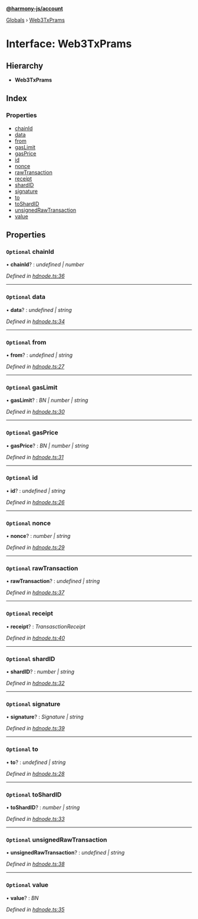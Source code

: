 **[@harmony-js/account](../README.md)**

[Globals](../globals.md) › [Web3TxPrams](web3txprams.md)

# Interface: Web3TxPrams

## Hierarchy

* **Web3TxPrams**

## Index

### Properties

* [chainId](web3txprams.md#optional-chainid)
* [data](web3txprams.md#optional-data)
* [from](web3txprams.md#optional-from)
* [gasLimit](web3txprams.md#optional-gaslimit)
* [gasPrice](web3txprams.md#optional-gasprice)
* [id](web3txprams.md#optional-id)
* [nonce](web3txprams.md#optional-nonce)
* [rawTransaction](web3txprams.md#optional-rawtransaction)
* [receipt](web3txprams.md#optional-receipt)
* [shardID](web3txprams.md#optional-shardid)
* [signature](web3txprams.md#optional-signature)
* [to](web3txprams.md#optional-to)
* [toShardID](web3txprams.md#optional-toshardid)
* [unsignedRawTransaction](web3txprams.md#optional-unsignedrawtransaction)
* [value](web3txprams.md#optional-value)

## Properties

### `Optional` chainId

• **chainId**? : *undefined | number*

*Defined in [hdnode.ts:36](https://github.com/FireStack-Lab/Harmony-sdk-core/blob/17ca408/packages/harmony-account/src/hdnode.ts#L36)*

___

### `Optional` data

• **data**? : *undefined | string*

*Defined in [hdnode.ts:34](https://github.com/FireStack-Lab/Harmony-sdk-core/blob/17ca408/packages/harmony-account/src/hdnode.ts#L34)*

___

### `Optional` from

• **from**? : *undefined | string*

*Defined in [hdnode.ts:27](https://github.com/FireStack-Lab/Harmony-sdk-core/blob/17ca408/packages/harmony-account/src/hdnode.ts#L27)*

___

### `Optional` gasLimit

• **gasLimit**? : *BN | number | string*

*Defined in [hdnode.ts:30](https://github.com/FireStack-Lab/Harmony-sdk-core/blob/17ca408/packages/harmony-account/src/hdnode.ts#L30)*

___

### `Optional` gasPrice

• **gasPrice**? : *BN | number | string*

*Defined in [hdnode.ts:31](https://github.com/FireStack-Lab/Harmony-sdk-core/blob/17ca408/packages/harmony-account/src/hdnode.ts#L31)*

___

### `Optional` id

• **id**? : *undefined | string*

*Defined in [hdnode.ts:26](https://github.com/FireStack-Lab/Harmony-sdk-core/blob/17ca408/packages/harmony-account/src/hdnode.ts#L26)*

___

### `Optional` nonce

• **nonce**? : *number | string*

*Defined in [hdnode.ts:29](https://github.com/FireStack-Lab/Harmony-sdk-core/blob/17ca408/packages/harmony-account/src/hdnode.ts#L29)*

___

### `Optional` rawTransaction

• **rawTransaction**? : *undefined | string*

*Defined in [hdnode.ts:37](https://github.com/FireStack-Lab/Harmony-sdk-core/blob/17ca408/packages/harmony-account/src/hdnode.ts#L37)*

___

### `Optional` receipt

• **receipt**? : *TransasctionReceipt*

*Defined in [hdnode.ts:40](https://github.com/FireStack-Lab/Harmony-sdk-core/blob/17ca408/packages/harmony-account/src/hdnode.ts#L40)*

___

### `Optional` shardID

• **shardID**? : *number | string*

*Defined in [hdnode.ts:32](https://github.com/FireStack-Lab/Harmony-sdk-core/blob/17ca408/packages/harmony-account/src/hdnode.ts#L32)*

___

### `Optional` signature

• **signature**? : *Signature | string*

*Defined in [hdnode.ts:39](https://github.com/FireStack-Lab/Harmony-sdk-core/blob/17ca408/packages/harmony-account/src/hdnode.ts#L39)*

___

### `Optional` to

• **to**? : *undefined | string*

*Defined in [hdnode.ts:28](https://github.com/FireStack-Lab/Harmony-sdk-core/blob/17ca408/packages/harmony-account/src/hdnode.ts#L28)*

___

### `Optional` toShardID

• **toShardID**? : *number | string*

*Defined in [hdnode.ts:33](https://github.com/FireStack-Lab/Harmony-sdk-core/blob/17ca408/packages/harmony-account/src/hdnode.ts#L33)*

___

### `Optional` unsignedRawTransaction

• **unsignedRawTransaction**? : *undefined | string*

*Defined in [hdnode.ts:38](https://github.com/FireStack-Lab/Harmony-sdk-core/blob/17ca408/packages/harmony-account/src/hdnode.ts#L38)*

___

### `Optional` value

• **value**? : *BN*

*Defined in [hdnode.ts:35](https://github.com/FireStack-Lab/Harmony-sdk-core/blob/17ca408/packages/harmony-account/src/hdnode.ts#L35)*